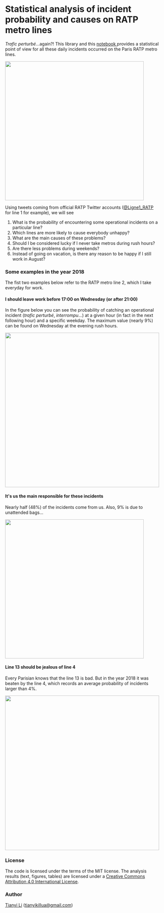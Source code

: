 # Statistical analysis of incident probability and causes on RATP metro lines

*Trafic perturbé*...again?! This library and this [notebook ](https://github.com/tianyikillua/ratpmetro/blob/master/examples/notebook.ipynb) provides a statistical point of view for all these daily incidents occurred on the Paris RATP metro lines.

<img width="450" src="https://user-images.githubusercontent.com/4027283/52844997-46dd8c00-3106-11e9-8e6d-3f812c8140c3.png">

Using tweets coming from official RATP Twitter accounts ([@Ligne1_RATP](https://twitter.com/Ligne1_RATP) for line 1 for example), we will see

1. What is the probability of encountering some operational incidents on a particular line?
2. Which lines are more likely to cause everybody unhappy?
3. What are the main causes of these problems?
4. Should I be considered lucky if I never take metros during rush hours?
5. Are there less problems during weekends?
6. Instead of going on vacation, is there any reason to be happy if I still work in August?

### Some examples in the year 2018

The fist two examples below refer to the RATP metro line 2, which I take everyday for work.

#### I should leave work before 17:00 on Wednesday (or after 21:00)

In the figure below you can see the probability of catching an operational incident (*trafic perturbé*, *interrompu*...) at a given hour (in fact in the next following hour) and a specific weekday. The maximum value (nearly 9%) can be found on Wednesday at the evening rush hours.

<img width="500" src="https://user-images.githubusercontent.com/4027283/52820966-c55a0f80-30ad-11e9-867d-c927fb74ca37.png">

#### It's us the main responsible for these incidents

Nearly half (48%) of the incidents come from us. Also, 9% is due to unattended bags...

<img width="450" src="https://user-images.githubusercontent.com/4027283/52821080-166a0380-30ae-11e9-8244-ad7e087cff89.png">

#### Line 13 should be jealous of line 4

Every Parisian knows that the line 13 is bad. But in the year 2018 it was beaten by the line 4, which records an average probability of incidents larger than 4%.

<img width="500" src="https://user-images.githubusercontent.com/4027283/52821104-2681e300-30ae-11e9-8ef3-7cb166656605.png">

### License

The code is licensed under the terms of the MIT license. The analysis results (text, figures, tables) are licensed under a [Creative Commons Attribution 4.0 International License](http://creativecommons.org/licenses/by/4.0/).

### Author

[Tianyi Li](https://www.linkedin.com/in/tianyikillua) ([tianyikillua@gmail.com](mailto:tianyikillua@gmail.com))
